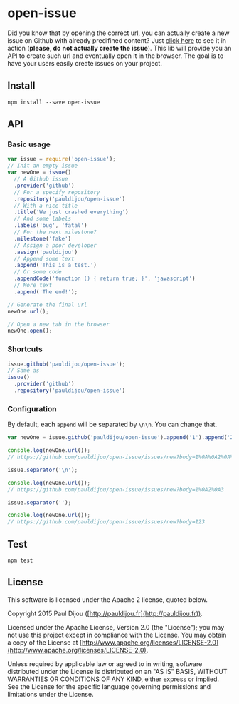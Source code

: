 # open-issue

Did you know that by opening the correct url, you can actually create a new issue on Github with already predifined content? Just [click here](https://github.com/pauldijou/open-issue/issues/new?title=Test&labels%5B%5D=bug&labels%5B%5D=duplicate&assignee=pauldijou&milestone=fake&body=**Please%2C%20do%20not%20actually%20create%20the%20issue!!**%20This%20is%20just%20a%20test.%0A%0A%60%60%60javascript%0Avar%20a%20%3D%201%20%2B%202%3B%0A%60%60%60%0A%0A%23%23%20Subtitle%0A%0AHope%20you%20like%20it.%20Cheers.) to see it in action (**please, do not actually create the issue**). This lib will provide you an API to create such url and eventually open it in the browser. The goal is to have your users easily create issues on your project.

## Install

```
npm install --save open-issue
```

## API

### Basic usage

```javascript
var issue = require('open-issue');
// Init an empty issue
var newOne = issue()
  // A Github issue
  .provider('github')
  // For a specify repository
  .repository('pauldijou/open-issue')
  // With a nice title
  .title('We just crashed everything')
  // And some labels
  .labels('bug', 'fatal')
  // For the next milestone?
  .milestone('fake')
  // Assign a poor developer
  .assign('pauldijou')
  // Append some text
  .append('This is a test.')
  // Or some code
  .appendCode('function () { return true; }', 'javascript')
  // More text
  .append('The end!');

// Generate the final url
newOne.url();

// Open a new tab in the browser
newOne.open();
```

### Shortcuts

```javascript
issue.github('pauldijou/open-issue');
// Same as
issue()
  .provider('github')
  .repository('pauldijou/open-issue')
```

### Configuration

By default, each `append` will be separated by `\n\n`. You can change that.

```javascript
var newOne = issue.github('pauldijou/open-issue').append('1').append('2').append('3');

console.log(newOne.url());
// https://github.com/pauldijou/open-issue/issues/new?body=1%0A%0A2%0A%0A3

issue.separator('\n');

console.log(newOne.url());
// https://github.com/pauldijou/open-issue/issues/new?body=1%0A2%0A3

issue.separator('');

console.log(newOne.url());
// https://github.com/pauldijou/open-issue/issues/new?body=123
```

## Test

```
npm test
```

## License

This software is licensed under the Apache 2 license, quoted below.

Copyright 2015 Paul Dijou ([http://pauldijou.fr](http://pauldijou.fr)).

Licensed under the Apache License, Version 2.0 (the "License"); you may not use this project except in compliance with the License. You may obtain a copy of the License at [http://www.apache.org/licenses/LICENSE-2.0](http://www.apache.org/licenses/LICENSE-2.0).

Unless required by applicable law or agreed to in writing, software distributed under the License is distributed on an "AS IS" BASIS, WITHOUT WARRANTIES OR CONDITIONS OF ANY KIND, either express or implied. See the License for the specific language governing permissions and limitations under the License.
